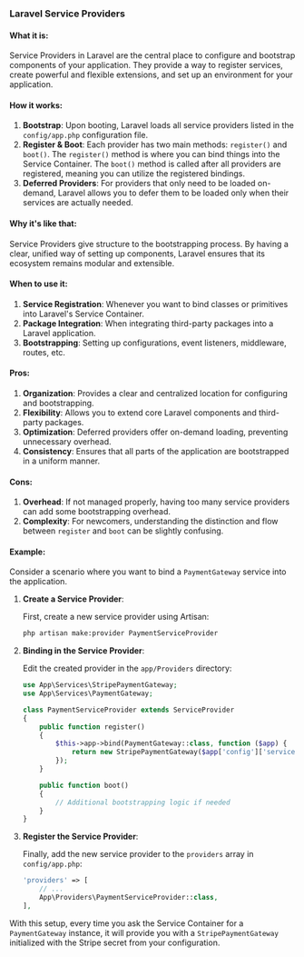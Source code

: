 ### Laravel Service Providers

#### What it is:
Service Providers in Laravel are the central place to configure and bootstrap components of your application. They provide a way to register services, create powerful and flexible extensions, and set up an environment for your application.

#### How it works:
1. **Bootstrap**: Upon booting, Laravel loads all service providers listed in the `config/app.php` configuration file.
2. **Register & Boot**: Each provider has two main methods: `register()` and `boot()`. The `register()` method is where you can bind things into the Service Container. The `boot()` method is called after all providers are registered, meaning you can utilize the registered bindings.
3. **Deferred Providers**: For providers that only need to be loaded on-demand, Laravel allows you to defer them to be loaded only when their services are actually needed.

#### Why it's like that:
Service Providers give structure to the bootstrapping process. By having a clear, unified way of setting up components, Laravel ensures that its ecosystem remains modular and extensible.

#### When to use it:
1. **Service Registration**: Whenever you want to bind classes or primitives into Laravel's Service Container.
2. **Package Integration**: When integrating third-party packages into a Laravel application.
3. **Bootstrapping**: Setting up configurations, event listeners, middleware, routes, etc.

#### Pros:
1. **Organization**: Provides a clear and centralized location for configuring and bootstrapping.
2. **Flexibility**: Allows you to extend core Laravel components and third-party packages.
3. **Optimization**: Deferred providers offer on-demand loading, preventing unnecessary overhead.
4. **Consistency**: Ensures that all parts of the application are bootstrapped in a uniform manner.

#### Cons:
1. **Overhead**: If not managed properly, having too many service providers can add some bootstrapping overhead.
2. **Complexity**: For newcomers, understanding the distinction and flow between `register` and `boot` can be slightly confusing.

#### Example:
Consider a scenario where you want to bind a `PaymentGateway` service into the application.

1. **Create a Service Provider**:

   First, create a new service provider using Artisan:
   ```bash
   php artisan make:provider PaymentServiceProvider
   ```

2. **Binding in the Service Provider**:

   Edit the created provider in the `app/Providers` directory:
   ```php
   use App\Services\StripePaymentGateway;
   use App\Services\PaymentGateway;

   class PaymentServiceProvider extends ServiceProvider
   {
       public function register()
       {
           $this->app->bind(PaymentGateway::class, function ($app) {
               return new StripePaymentGateway($app['config']['services.stripe.secret']);
           });
       }

       public function boot()
       {
           // Additional bootstrapping logic if needed
       }
   }
   ```

3. **Register the Service Provider**:

   Finally, add the new service provider to the `providers` array in `config/app.php`:
   ```php
   'providers' => [
       // ...
       App\Providers\PaymentServiceProvider::class,
   ],
   ```

With this setup, every time you ask the Service Container for a `PaymentGateway` instance, it will provide you with a `StripePaymentGateway` initialized with the Stripe secret from your configuration.
